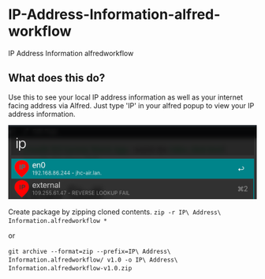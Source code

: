 # IP-Address-Information-alfred-workflow
IP Address Information alfredworkflow

## What does this do?

Use this to see your local IP address information as well as your internet facing address via Alfred.  Just type 'IP' in your alfred popup to view your IP address information.

![Screenshot](https://raw.githubusercontent.com/jcolson/IP-Address-Information-alfred-workflow/master/ipaddress.png)


Create package by zipping cloned contents.
```zip -r IP\ Address\ Information.alfredworkflow *```

or

```git archive --format=zip --prefix=IP\ Address\ Information.alfredworkflow/ v1.0 -o IP\ Address\ Information.alfredworkflow-v1.0.zip```
